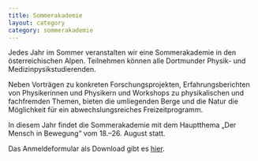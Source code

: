 ```yaml
---
title: Sommerakademie
layout: category
category: sommerakademie
---
```


Jedes Jahr im Sommer veranstalten wir eine Sommerakademie in den österreichischen Alpen. Teilnehmen können alle Dortmunder Physik- und Medizinpysikstudierenden.

Neben Vorträgen zu konkreten Forschungsprojekten, Erfahrungsberichten von Physikerinnen und Physikern und Workshops zu physikalischen und fachfremden Themen, bieten die umliegenden Berge und die Natur die Möglichkeit für ein abwechslungsreiches Freizeitprogramm.

In diesem Jahr findet die Sommerakademie mit dem Hauptthema
„Der Mensch in Bewegung“
vom 18.–26. August statt.


Das Anmeldeformular als Download gibt es [hier](dokumente/soak18_anmeldung.pdf).
